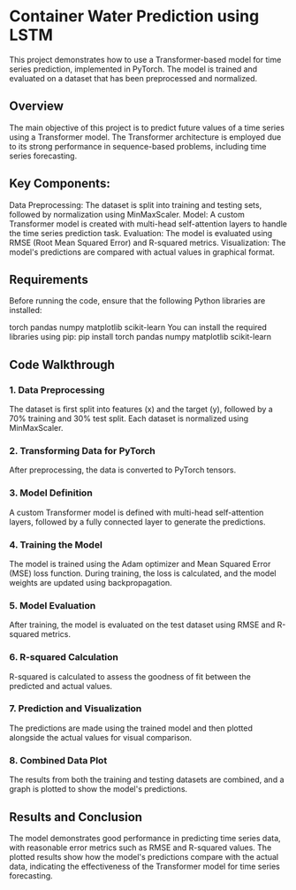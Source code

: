 # Container Water Prediction using LSTM
This project demonstrates how to use a Transformer-based model for time series prediction, implemented in PyTorch. The model is trained and evaluated on a dataset that has been preprocessed and normalized.

## Overview
The main objective of this project is to predict future values of a time series using a Transformer model. The Transformer architecture is employed due to its strong performance in sequence-based problems, including time series forecasting.

## Key Components:
Data Preprocessing: The dataset is split into training and testing sets, followed by normalization using MinMaxScaler.
Model: A custom Transformer model is created with multi-head self-attention layers to handle the time series prediction task.
Evaluation: The model is evaluated using RMSE (Root Mean Squared Error) and R-squared metrics.
Visualization: The model's predictions are compared with actual values in graphical format.

## Requirements
Before running the code, ensure that the following Python libraries are installed:

torch
pandas
numpy
matplotlib
scikit-learn
You can install the required libraries using pip:
pip install torch pandas numpy matplotlib scikit-learn

## Code Walkthrough
### 1. Data Preprocessing
The dataset is first split into features (x) and the target (y), followed by a 70% training and 30% test split. Each dataset is normalized using MinMaxScaler.
### 2. Transforming Data for PyTorch
After preprocessing, the data is converted to PyTorch tensors.
### 3. Model Definition
A custom Transformer model is defined with multi-head self-attention layers, followed by a fully connected layer to generate the predictions.
### 4. Training the Model
The model is trained using the Adam optimizer and Mean Squared Error (MSE) loss function. During training, the loss is calculated, and the model weights are updated using backpropagation.
### 5. Model Evaluation
After training, the model is evaluated on the test dataset using RMSE and R-squared metrics.
### 6. R-squared Calculation
R-squared is calculated to assess the goodness of fit between the predicted and actual values.
### 7. Prediction and Visualization
The predictions are made using the trained model and then plotted alongside the actual values for visual comparison.
### 8. Combined Data Plot
The results from both the training and testing datasets are combined, and a graph is plotted to show the model's predictions.

## Results and Conclusion
The model demonstrates good performance in predicting time series data, with reasonable error metrics such as RMSE and R-squared values.
The plotted results show how the model's predictions compare with the actual data, indicating the effectiveness of the Transformer model for time series forecasting.
